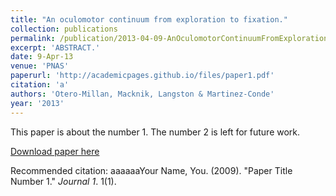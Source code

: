 ```yaml
---
title: "An oculomotor continuum from exploration to fixation."
collection: publications
permalink: /publication/2013-04-09-AnOculomotorContinuumFromExplorationToFixation_
excerpt: 'ABSTRACT.'
date: 9-Apr-13
venue: 'PNAS'
paperurl: 'http://academicpages.github.io/files/paper1.pdf'
citation: 'a'
authors: 'Otero-Millan, Macknik, Langston & Martinez-Conde'
year: '2013'
---
```

This paper is about the number 1. The number 2 is left for future work.

[Download paper here](http://academicpages.github.io/files/paper1.pdf)

Recommended citation: aaaaaaYour Name, You. (2009). "Paper Title Number 1." <i>Journal 1</i>. 1(1).
